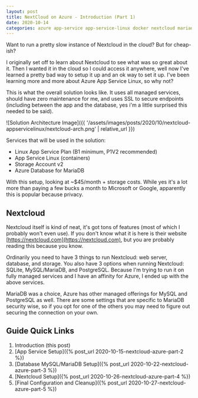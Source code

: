 ```yaml
---
layout: post
title: NextCloud on Azure - Introduction (Part 1)
date: 2020-10-14
categories: azure app-service app-service-linux docker nextcloud mariadb
---
```


Want to run a pretty slow instance of Nextcloud in the cloud? But for cheap-ish?

I originally set off to learn about Nextcloud to see what was so great about it.  Then I wanted it in the cloud so I could access it anywhere, well now I've learned a pretty bad way to setup it up and an ok way to set it up.  I've been learning more and more about Azure App Service Linux, so why not?

This is what the overall solution looks like.  It uses all managed services, should have zero maintenance for me, and uses SSL to secure endpoints (including between the app and the database, yes i'm a little surprised this needed to be said).

![Solution Architecture Image]({{ '/assets/images/posts/2020/10/nextcloud-appservicelinux/nextcloud-arch.png' | relative_url }})

Services that will be used in the solution:
- Linux App Service Plan (B1 minimum, P1V2 recommended)
- App Service Linux (containers)
- Storage Account v2
- Azure Database for MariaDB

With this setup, looking at ~$45/month + storage costs.  While yes it's a lot more than paying a few bucks a month to Microsoft or Google, apparently this is popular because privacy.

## Nextcloud

Nextcloud itself is kind of neat, it's got tons of features (most of which I probably won't even use).  If you don't know what it is here is their website [https://nextcloud.com](https://nextcloud.com), but you are probably reading this because you know.

Ordinarily you need to have 3 things to run Nextcloud: web server, database, and storage.  You also have 3 options when running Nextcloud: SQLite, MySQL/MariaDB, and PostgreSQL.  Because I'm trying to run it on fully managed services and I have an affinity for Azure, I ended up with the above services.  

MariaDB was a choice, Azure has other managed offerings for MySQL and PostgreSQL as well.  There are some settings that are specific to MariaDB security wise, so if you opt for one of the others you may need to figure out securing the connection on your own.

## Guide Quick Links

1. Introduction (this post)
1. [App Service Setup]({% post_url 2020-10-15-nextcloud-azure-part-2 %})
1. [Database MySQL/MariaDB Setup]({% post_url 2020-10-22-nextcloud-azure-part-3 %})
1. [Nextcloud Setup]({% post_url 2020-10-26-nextcloud-azure-part-4 %})
1. [Final Configuration and Cleanup]({% post_url 2020-10-27-nextcloud-azure-part-5 %})